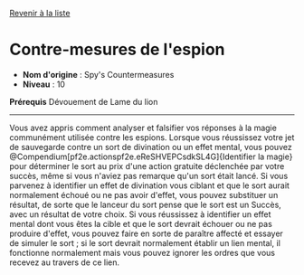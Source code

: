 [Revenir à la liste](..)

# Contre-mesures de l'espion

 * **Nom d'origine** : Spy's Countermeasures
 * **Niveau** : 10


<p><span><strong>Prérequis</strong> Dévouement de Lame du lion<br></span></p>
<hr>
<p>Vous avez appris comment analyser et falsifier vos réponses à la magie communément utilisée contre les espions. Lorsque vous réussissez votre jet de sauvegarde contre un sort de divination ou un effet mental, vous pouvez @Compendium[pf2e.actionspf2e.eReSHVEPCsdkSL4G]{Identifier la magie} pour déterminer le sort au prix d'une action gratuite déclenchée par votre succès, même si vous n'aviez pas remarque qu'un sort était lancé. Si vous parvenez à identifier un effet de divination vous ciblant et que le sort aurait normalement échoué ou ne pas avoir d'effet, vous pouvez substituer un résultat, de sorte que le lanceur du sort pense que le sort est un Succès, avec un résultat de votre choix. Si vous réussissez à identifier un effet mental dont vous êtes la cible et que le sort devrait échouer ou ne pas produire d'effet, vous pouvez faire en sorte de paraître affecté et essayer de simuler le sort ; si le sort devrait normalement établir un lien mental, il fonctionne normalement mais vous pouvez ignorer les ordres que vous recevez au travers de ce lien.&nbsp;</p>